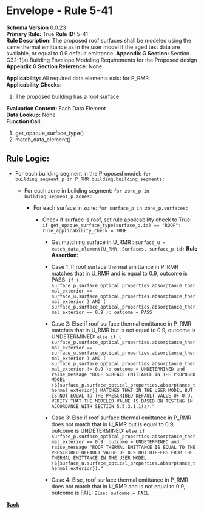 # Envelope - Rule 5-41  
**Schema Version** 0.0.23  
**Primary Rule:** True
**Rule ID:** 5-41  
**Rule Description:** The proposed roof surfaces shall be modeled using the same thermal emittance as in the user model if the aged test data are available, or equal to 0.9 default emittance.
**Appendix G Section:** Section G3.1-1(a) Building Envelope Modeling Requirements for the Proposed design  
**Appendix G Section Reference:** None  

**Applicability:** All required data elements exist for P_RMR  
**Applicability Checks:**  
  1. The proposed building has a roof surface

**Evaluation Context:** Each Data Element  
**Data Lookup:** None  
**Function Call:**  

  1. get_opaque_surface_type()
  2. match_data_element()

## Rule Logic:  

- For each building segment in the Proposed model: ```for building_segment_p in P_RMR.building.building_segments:```

  - For each zone in building segment: ```for zone_p in building_segment_p.zones:```

    - For each surface in zone: ```for surface_p in zone_p.surfaces:```

        - Check if surface is roof, set rule applicability check to True: ```if get_opaque_surface_type(surface_p.id) == "ROOF": rule_applicability_check = TRUE```

          - Get matching surface in U_RMR : ```surface_u = match_data_element(U_RMR, Surfaces, surface_p.id)```
          **Rule Assertion:**  

          - Case 1: If roof surface thermal emittance in P_RMR matches that in U_RMR and is equal to 0.9, outcome is PASS: ```if ( surface_p.surface_optical_properties.absorptance_thermal_exterior == surface_u.surface_optical_properties.absorptance_thermal_exterior ) AND ( surface_p.surface_optical_properties.absorptance_thermal_exterior == 0.9 ):
            outcome = PASS```

          - Case 2: Else if roof surface thermal emittance in P_RMR matches that in U_RMR but is not equal to 0.9, outcome is UNDETERMINED: ```else if ( surface_p.surface_optical_properties.absorptance_thermal_exterior == surface_u.surface_optical_properties.absorptance_thermal_exterior ) AND ( surface_p.surface_optical_properties.absorptance_thermal_exterior != 0.9 ):
            outcome = UNDETERMINED and raise_message "ROOF SURFACE EMITTANCE IN THE PROPOSED MDOEL (${surface_p.surface_optical_properties.absorptance_thermal_exterior}) MATCHES THAT IN THE USER MODEL BUT IS NOT EQUAL TO THE PRESCRIBED DEFAULT VALUE OF 0.9. VERIFY THAT THE MODELED VALUE IS BASED ON TESTING IN ACCORDANCE WITH SECTION 5.5.3.1.1(a)."```

          - Case 3: Else if roof surface thermal emittance in P_RMR does not match that in U_RMR but is equal to 0.9, outcome is UNDETERMINED: ```else if surface_p.surface_optical_properties.absorptance_thermal_exterior == 0.9:
            outcome = UNDETERMINED and raise_message "ROOF THERMAL EMITTANCE IS EQUAL TO THE PRESCRIBED DEFAULT VALUE OF 0.9 BUT DIFFERS FROM THE THERMAL EMITTANCE IN THE USER MODEL (${surface_u.surface_optical_properties.absorptance_thermal_exterior})."```

          - Case 4: Else, roof surface thermal emittance in P_RMR does not match that in U_RMR and is not equal to 0.9, outcome is FAIL: ```Else: outcome = FAIL```

**[Back](../_toc.md)**
